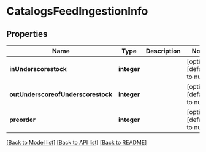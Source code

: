 # CatalogsFeedIngestionInfo

## Properties
Name | Type | Description | Notes
------------ | ------------- | ------------- | -------------
**inUnderscorestock** | **integer** |  | [optional] [default to null]
**outUnderscoreofUnderscorestock** | **integer** |  | [optional] [default to null]
**preorder** | **integer** |  | [optional] [default to null]

[[Back to Model list]](../README.md#documentation-for-models) [[Back to API list]](../README.md#documentation-for-api-endpoints) [[Back to README]](../README.md)


